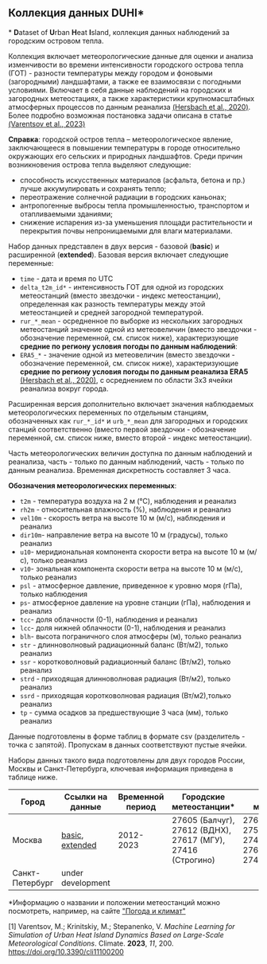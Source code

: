 ## Коллекция данных **DUHI***

\* **D**ataset of **U**rban **H**eat **I**sland, коллекция данных наблюдений за городским островом тепла.

Коллекция включает метеорологические данные для оценки и анализа изменчивости во времени интенсивности городского острова тепла (ГОТ) - разности температуры между городом и фоновыми (загородными) ландшафтами, а также ее взаимосвязи с погодными условиями. Включает в себя данные наблюдений на городских и загородных метеостациях, а также характеристики крупномасштабных атмосферных процессов по данным реанализа [(Hersbach et al., 2020)](https://doi.org/10.1002/qj.3803). Более подробно возможная постановка задачи описана в статье [(Varentsov et al., 2023)](https://doi.org/10.3390/cli11100200)

**Справка**: городской остров тепла – метеорологическое явление, заключающееся в повышении температуры в городе относительно окружающих его сельских и природных ландшафтов. Среди причин  возникновения острова тепла выделяют следующие:
* способность искусственных материалов (асфальта, бетона и пр.) лучше аккумулировать и сохранять тепло;
* переотражение солнечной радиации в городских каньонах;
* антропогенные выбросы тепла промышленностью, транспортом и отапливаемыми зданиями;
* снижение испарения из-за уменьшения площади растительности и перекрытия почвы непроницаемыми для влаги материалами.

Набор данных представлен в двух версия - базовой (**basic**) и расширенной (**extended**). Базовая версия  включает следующие переменные:
- `time` - дата и время по UTC
- `delta_t2m_id*` - интенсивность ГОТ для одной из городских метеостанций (вместо звездочки - индекс метеостанции), определенная как разность температуры между этой метеостанцией и средней загородной температурой.
- `rur_*_mean` - осредненное по выборке из нескольких загородных метеостанций значение одной из метеовеличин (вместо звездочки - обозначение переменной, см. список ниже), характеризующие **средние по региону условия погоды по данным наблюдений**:
- `ERA5_*` - значение одной из метеовеличин (вместо звездочки - обозначение переменной, см. список ниже), характеризующие   **средние по региону условия погоды по данным реанализа ERA5** [(Hersbach et al., 2020)](https://doi.org/10.1002/qj.3803), с осреднением по области 3х3 ячейки реанализа вокруг города.

Расширенная версия дополнительно включает значения наблюдаемых метеорологических переменных по отдельным станциям, обозначенных как `rur_*_id*` и `urb_*_mean` для загородных и городских станций соответственно (вместо первой звездочки - обозначение переменной, см. список ниже, вместо второй - индекс метеостанции).

Часть метеорологических величин доступна по данным наблюдений и реанализа, часть - только по данным наблюдений, часть - только по данным реанализа. Временная дискретность составляет 3 часа.  

**Обозначения метеорологических переменных**:
  - `t2m` - температура воздуха на 2 м (°С), наблюдения и реанализ
  - `rh2m` - относительная влажность (%), наблюдения и реанализ
  - `vel10m` - скорость ветра на высоте 10 м (м/с), наблюдения и реанализ
  - `dir10m`- направление ветра на высоте 10 м (градусы), только реанализ
  - `u10`- меридиональная компонента скорости ветра на высоте 10 м (м/с), только реанализ
  - `v10`- зональная компонента скорости ветра на высоте 10 м (м/с), только реанализ
  - `psl` - атмосферное давление, приведенное к уровню моря (гПа), только наблюдения
  - `ps`- атмосферное давление на уровне станции (гПа), наблюдения и реанализ
  - `tcc`- доля облачности (0-1), наблюдения и реанализ
  - `lcc`- доля нижней облачности (0-1), наблюдения и реанализ
  - `blh`- высота пограничного слоя атмосферы (м), только реанализ
  - `str` - длинноволновый радиационный баланс (Вт/м2), только реанализ
  - `ssr` - коротковолновый радиационный баланс (Вт/м2), только реанализ
  - `strd` - приходящая длинноволновая радиация (Вт/м2), только реанализ
  - `ssrd` - приходящая коротковолновая радиация (Вт/м2),только реанализ
  - `tp` - сумма осадков за предшествующие 3 часа (мм), только реанализ

Данные подготовлены в форме таблиц в формате csv (разделитель - точка с запятой).  Пропускам в данных соответствуют пустые ячейки.

Наборы данных такого вида подготовлены для двух городов России, Москвы и Санкт-Петербурга, ключевая информация приведена в таблице ниже.

| Город | Ссылки на данные | Временной период | Городские метеостанции* | Фоновые метеостанции*| 
| ------------ | ------------- | ----------------| ----------------| ------------ |
| Москва|[basic](https://github.com/mvarentsov/ML4hydromet-2024/blob/main/datasets/DUHI/Moscow_basic.csv), [extended](https://github.com/mvarentsov/ML4hydromet-2024/blob/main/datasets/DUHI/Moscow_extended.csv)|2012-2023|27605 (Балчуг), 27612 (ВДНХ), 27617 (МГУ), 27416 (Строгино)|27611, 27523,27417, 27428, 27511, 27625,27606,27618, 27419|
| Санкт-Петербург|under development|||

*Информацию о названии и положении метеостанций можно посмотреть, например, на сайте ["Погода и климат"](http://www.pogodaiklimat.ru/archive.php)

[1] Varentsov, M.; Krinitskiy, M.; Stepanenko, V. *Machine Learning for Simulation of Urban Heat Island Dynamics Based on Large-Scale Meteorological Conditions*. Climate. **2023**, *11*, 200. https://doi.org/10.3390/cli11100200
